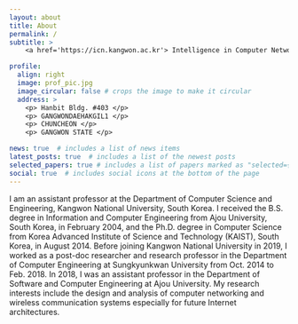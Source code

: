 ```yaml
---
layout: about
title: About
permalink: /
subtitle: >
    <a href='https://icn.kangwon.ac.kr'> Intelligence in Computer Networking Lab, </a> <a href='https://cse.kangwon.ac.kr'> Dept. of Computer Science and Engineering in KNU </a>

profile:
  align: right
  image: prof_pic.jpg
  image_circular: false # crops the image to make it circular
  address: >
    <p> Hanbit Bldg. #403 </p>
    <p> GANGWONDAEHAKGIL1 </p>
    <p> CHUNCHEON </p>
    <p> GANGWON STATE </p>

news: true  # includes a list of news items
latest_posts: true  # includes a list of the newest posts
selected_papers: true # includes a list of papers marked as "selected={true}"
social: true  # includes social icons at the bottom of the page
---
```



I am an assistant professor at the Department of Computer Science and Engineering, Kangwon National University, South Korea. I received the B.S. degree in Information and Computer Engineering from Ajou University, South Korea, in February 2004, and the Ph.D. degree in Computer Science from Korea Advanced Institute of Science and Technology (KAIST), South Korea, in August 2014. Before joining Kangwon National University in 2019, I worked as a post-doc researcher and research professor in the Department of Computer Engineering at Sungkyunkwan University from Oct. 2014 to Feb. 2018. In 2018, I was an assistant professor in the Department of Software and Computer Engineering at Ajou University. My research interests include the design and analysis of computer networking and wireless communication systems especially for future Internet architectures.


